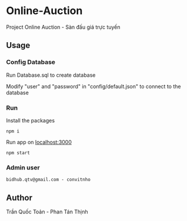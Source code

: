 # Online-Auction
Project Online Auction - Sàn đấu giá trực tuyến

## Usage
### Config Database
Run Database.sql to create database

Modify "user" and "password" in "config/default.json" to connect to the database

### Run
Install the packages

```npm i```

Run app on [localhost:3000](http://localhost:3000)

```npm start```


### Admin user

```bidhub.qtv@gmail.com - convitnho```


## Author
Trần Quốc Toản - Phan Tán Thịnh
